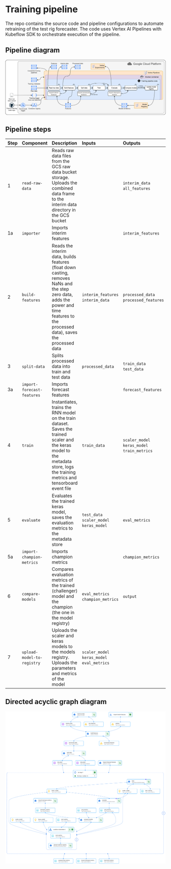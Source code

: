# Training pipeline

The repo contains the source code and pipeline configurations to automate retraining of the test rig forecaster. The code uses Vertex AI Pipelines with Kubeflow SDK to orchestrate execution of the pipeline.

## Pipeline diagram

![Training pipeline](https://github.com/ivanokhotnikov/test_rig_forecast_training/blob/master/images/training_pipeline.png?raw=true)

## Pipeline steps

|Step   |Component          |Description                                                                                                                               |Inputs     |Outputs                           |Parameters    |Base image        |
|:---   |:---               |:---                                                                                                                                      |:---       |:---                              |:---          |:---              |
|1      |`read-raw-data`    |Reads raw data files from the GCS raw data bucket storage. Uploads the combined data frame to the interim data directory in the GCS bucket|           |`interim_data`<br/>`all_features` |              |`python:3.10-slim`|
|1a     |`importer`         |Imports interim features                                                                                                                  |           |`interim_features`                |`artifact_uri`|                  |
|2      |`build-features`   |Reads the interim data, builds features (float down casting, removes NaNs and the step zero data, adds the power and time features to the processed data), saves the processed data|`interim_features`<br/>`interim_data`|`processed_data`<br/>`processed_features`| |`python:3.10-slim`|
|3      |`split-data`       |Splits processed data into train and test data|`processed_data`|`train_data`<br/>`test_data`|`train_data_size`|`python:3.10-slim`|
|3a     |`import-forecast-features`|Imports forecast features||`forecast_features`|||
|4      |`train`            |Instantiates, trains the RNN model on the train dataset. Saves the trained scaler and the keras model to the metadata store, logs the training metrics and tensorboard event file|`train_data`|`scaler_model`<br/>`keras_model`<br/>`train_metrics`|`feature`<br/>`lookback`<br/>`lstm_units`<br/>`learning_rate`<br/>`epochs`<br/>`batch_size`<br/>`patience`|`tensorflow:latest-gpu`|
|5      |`evaluate`         |Evaluates the trained keras model, saves the evaluation metrics to the metadata store|`test_data`<br/>`scaler_model`<br/>`keras_model`<br/>|`eval_metrics`<br/>|`feature`<br/>`lookback`<br/>`lstm_units`<br/>`learning_rate`<br/>`epochs`<br/>`batch_size`<br/>`patience`|`tensorflow:latest-gpu`|
|5a     |`import-champion-metrics`|Imports champion metrics||`champion_metrics`|||
|6      |`compare-models`   |Compares evaluation metrics of the trained (challenger) model and the champion (the one in the model registry)|`eval_metrics`<br/>`champion_metrics`|`output`|`evaluation_metric`<br/>`absolute_difference`|`python:3.10-slim`|
|7      |`upload-model-to-registry`|Uploads the scaler and keras models to the models registry. Uploads the parameters and metrics of the model|`scaler_model`<br/>`keras_model`<br/>`eval_metrics`||`feature`<br/>`lookback`<br/>`lstm_units`<br/>`learning_rate`<br/>`epochs`<br/>`batch_size`<br/>`patience`|`tensorflow:latest-gpu`

## Directed acyclic graph diagram

![Training pipeline's DAG](https://github.com/ivanokhotnikov/test_rig_forecast_training/blob/master/images/training_dag.png?raw=true)
